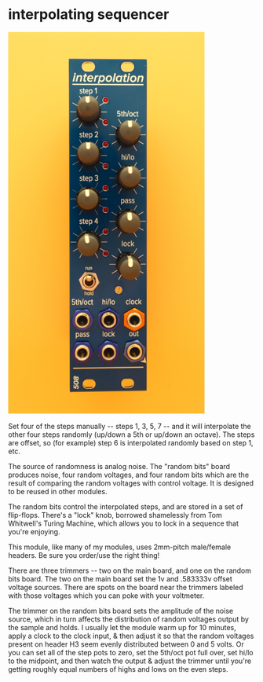 # interpolating sequencer

<img src="interpolation.jpg" width=400>

Set four of the steps manually -- steps 1, 3, 5, 7 -- and it will interpolate the other four steps randomly (up/down a 5th or up/down an octave). The steps are offset, so (for example) step 6 is interpolated randomly based on step 1, etc.

The source of randomness is analog noise. The "random bits" board produces noise, four random voltages, and four random bits which are the result of comparing the random voltages with control voltage. It is designed to be reused in other modules.

The random bits control the interpolated steps, and are stored in a set of flip-flops. There's a "lock" knob, borrowed shamelessly from Tom Whitwell's Turing Machine, which allows you to lock in a sequence that you're enjoying. 

This module, like many of my modules, uses 2mm-pitch male/female headers. Be sure you order/use the right thing!

There are three trimmers -- two on the main board, and one on the random bits board. The two on the main board set the 1v and .583333v offset voltage sources. There are spots on the board near the trimmers labeled with those voltages which you can poke with your voltmeter.

The trimmer on the random bits board sets the amplitude of the noise source, which in turn affects the distribution of random voltages output by the sample and holds. I usually let the module warm up for 10 minutes, apply a clock to the clock input, & then adjust it so that the random voltages present on header H3 seem evenly distributed between 0 and 5 volts. Or you can set all of the step pots to zero, set the 5th/oct pot full over, set hi/lo to the midpoint, and then watch the output & adjust the trimmer until you're getting roughly equal numbers of highs and lows on the even steps.
